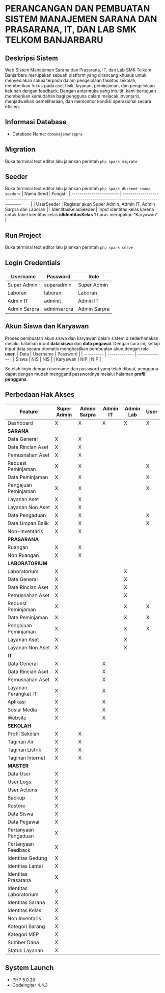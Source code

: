 # PERANCANGAN DAN PEMBUATAN SISTEM MANAJEMEN SARANA DAN PRASARANA, IT, DAN LAB SMK TELKOM BANJARBARU

## Deskripsi Sistem 

Web Sistem Manajemen Sarana dan Prasarana, IT, dan Lab SMK Telkom Banjarbaru merupakan sebuah platform yang dirancang khusus untuk menyediakan solusi terpadu dalam pengelolaan fasilitas sekolah, memberikan fokus pada aset fisik, layanan, peminjaman, dan pengelolaan keluhan dengan feedback. Dengan antarmuka yang intuitif, kami bertujuan memberikan kemudahan bagi pengguna dalam melacak inventaris, menjadwalkan pemeliharaan, dan memonitor kondisi operasional secara efisien.

## Informasi Database

- Database Name: `dbmanajemensapra`

## Migration

Buka terminal text editor lalu jalankan perintah `php spark migrate`

## Seeder

Buka terminal text editor lalu jalankan perintah `php spark db:seed <nama seeder>`
| Nama Seed                | Fungsi                                                                                                       |
| ------------------------ | -------------------------------------------------------------------------------------------------------------|
| UserSeeder               | Register akun Super Admin, Admin IT, Admin Sarpra dan Laboran                                                |
| IdentitasKelasSeeder     | Input identitas kelas karena untuk tabel identitas kelas **idIdentitasKelas 1** harus merupakan “Karyawan”   |    

## Run Project

Buka terminal text editor lalu jalankan perintah `php spark serve`

## Login Credentials

| Username       | Password      | Role          |
| -------------- | ------------- | ------------- |
| Super Admin    | superadmin    | Super Admin   |
| Laboran        | laboran       | Laboran       |
| Admin IT       | adminit       | Admin IT      |
| Admin Sarpra   | adminsarpra   | Admin Sarpra  |

## Akun Siswa dan Karyawan

Proses pembuatan akun siswa dan karyawan dalam sistem disederhanakan melalui halaman input **data siswa** dan **data pegawai**. Dengan cara ini, setiap input data secara otomatis menghasilkan pembuatan akun dengan role **user**.
| Data        | Username      | Password      |
| ----------  | ------------- | ------------- |
| Siswa       | NIS           | NIS           |
| Karyawan    | NIP           | NIP           |

Setelah login dengan username dan password yang telah dibuat, pengguna dapat dengan mudah mengganti passwordnya melalui halaman **profil pengguna**.

## Perbedaan Hak Akses

| Feature                    | Super Admin | Admin Sarpra | Admin IT | Admin Lab | User |
|----------------------------|-------------|--------------|----------|-----------|------|
| Dashboard                  | X           | X            | X        | X         | X    |
| **SARANA**                     |
| Data General               | X           | X            |          |           |      |
| Data Rincian Aset          | X           | X            |          |           |      |
| Pemusnahan Aset            | X           | X            |          |           |      |
| Request Peminjaman         | X           | X            |          |          |  X    |
| Data Peminjaman            | X           | X            |          |          |  X    |
| Pengajuan Peminjaman       | X           | X            |          |          |  X    |
| Layanan Aset               | X           | X            |          |           |      |
| Layanan Non Aset           | X           | X            |          |           |      |
| Data Pengaduan             | X           | X            |          |          |  X    |
| Data Umpan Balik           | X           | X            |          |        |  X    |
| Non-Inventaris             | X           | X            |          |           |      |
| **PRASARANA**                |
| Ruangan                    | X           | X            |          |           |      |
| Non Ruangan                | X           | X            |          |           |      |
| **LABORATORIUM**                |
| Laboratorium               | X           |              |          | X         |      |
| Data General               | X           |              |          | X         |      |
| Data Rincian Aset          | X           |              |          | X         |      |
| Pemusnahan Aset            | X           |              |          | X         |      |
| Request Peminjaman         | X           |              |          | X         | X    |
| Data Peminjaman            | X           |              |          | X         | X    |
| Pengajuan Peminjaman       | X           |              |          | X         | X    |
| Layanan Aset               | X           |              |          | X         |      |
| Layanan Non Aset           | X           |              |          | X         |      |
| **IT**      |
| Data General               | X           |              | X        |           |      |
| Data Rincian Aset          | X           |              | X        |           |      |
| Pemusnahan Aset            | X           |              | X        |           |      |
| Layanan Perangkat IT       | X           |              | X        |           |      |
| Aplikasi                    | X           |              | X        |           |      |
| Sosial Media               | X           |              | X        |           |      |
| Website                    | X           |              | X        |           |      |
| **SEKOLAH**     |
| Profil Sekolah              | X           | X             |          |           |      |
| Tagihan Air                 | X           | X             |          |           |      |
| Tagihan Listrik             | X           | X             |          |           |      |
| Tagihan Internet            | X           | X             |          |           |      |
| **MASTER**     |
| Data User                  | X           |              |          |           |      |
| User Logs                  | X           |              |          |           |      |
| User Actions               | X           |              |          |           |      |
| Backup                     | X           |              |          |           |      |
| Restore                    | X           |              |          |           |      |
| Data Siswa                 | X           |              |          |           |      |
| Data Pegawai               | X           |              |          |           |      |
| Pertanyaan Pengaduan       | X           |              |          |           |      |
| Pertanyaan Feedback         | X           |              |          |           |      |
| Identitas Gedung           | X           |              |          |           |      |
| Identitas Lantai           | X           |              |          |           |      |
| Identitas Prasarana        | X           |              |          |           |      |
| Identitas Laboratorium     | X           |              |          |           |      |
| Identitas Sarana           | X           |              |          |           |      |
| Identitas Kelas            | X           |              |          |           |      |
| Non Inventaris             | X           |              |          |           |      |
| Kategori Barang            | X           |              |          |           |      |
| Kategori MEP               | X           |              |          |           |      |
| Sumber Dana                | X           |              |          |           |      |
| Status Layanan             | X           |              |          |           |      |



## System Launch
- PHP 8.0.28
- CodeIngiter 4.4.3
  
